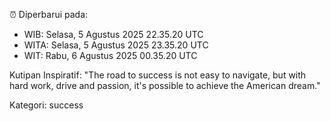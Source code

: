 ⏰ Diperbarui pada:
- WIB: Selasa, 5 Agustus 2025 22.35.20 UTC
- WITA: Selasa, 5 Agustus 2025 23.35.20 UTC
- WIT: Rabu, 6 Agustus 2025 00.35.20 UTC

Kutipan Inspiratif:
"The road to success is not easy to navigate, but with hard work, drive and passion, it's possible to achieve the American dream."


Kategori: success

